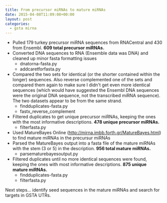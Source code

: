 ```yaml
---
title: From precursor miRNAs to mature miRNAs
date: 2015-04-08T11:09:08+00:00
layout: post
categories:
  - gsta mirna
---
```

  * Pulled 179 turkey precursor miRNA sequences from RNACentral and 430 from Ensembl. **609 total precursor miRNAs.**
  * Converted DNA sequences to RNA (Ensemble data was DNA) and cleaned up minor fasta formatting issues
      * dnatorna-fasta.py
      * addcaretforfasta.py
  * Compared the two sets for identical (or the shorter contained within the longer) sequences. Also reverse complemented one of the sets and compared them again to make sure I didn't get even more identical sequences (which would have suggested the Ensembl DNA sequences were the original DNA sequence, not the transcribed miRNA sequence). The two datasets appear to be from the same strand.
      * findduplicates-fasta.py
      * fastx\_reverse\_complement
  * Filtered duplicates to get unique precursor miRNAs, keeping the ones with the most informative descriptions. **478 unique precursor miRNAs.**
      * filterfasta.py
  * Used MatureBayes Online (http://mirna.imbb.forth.gr/MatureBayes.html) to find mature miRNAs in the precursur miRNAs
  * Parsed the MatureBayes output into a fasta file of the mature miRNAs with the stem (3 or 5) in the description. **956 total mature miRNAs.**
      * parsematurebayesoutput.py
  * Filtered duplicates until no more identical sequences were found, keeping the ones with most informative descriptions. **875 unique mature miRNAs.**
      * findduplicates-fasta.py
      * filterfasta.py

Next steps... identify seed sequences in the mature miRNAs and search for targets in GSTA UTRs.

